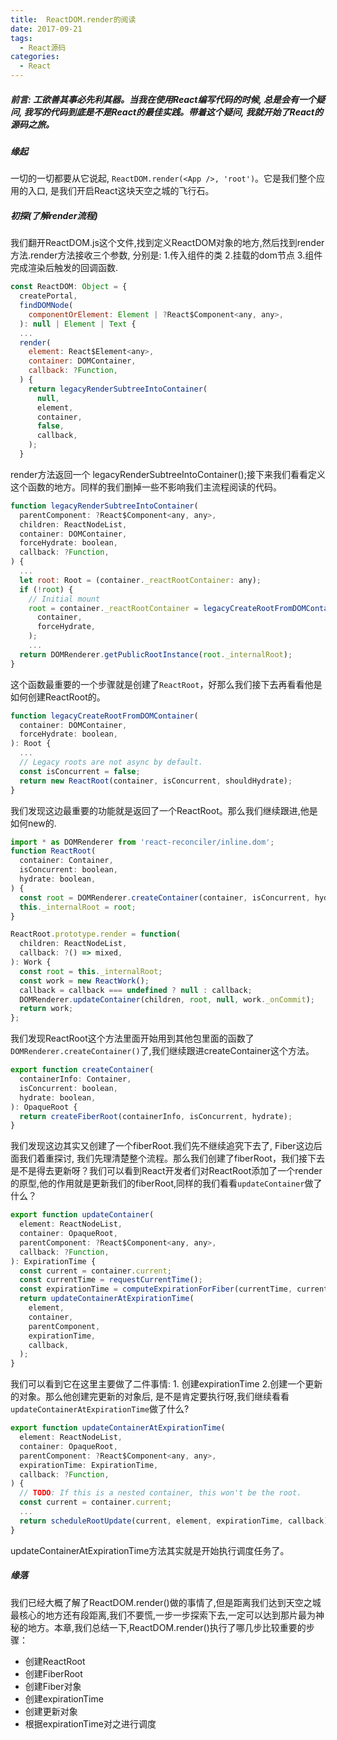 ```yaml
---
title:  ReactDOM.render的阅读
date: 2017-09-21
tags:
  - React源码
categories:
  - React
---
```


##### 前言: 工欲善其事必先利其器。当我在使用React编写代码的时候, 总是会有一个疑问, 我写的代码到底是不是React的最佳实践。带着这个疑问, 我就开始了React的源码之旅。

##### 缘起
一切的一切都要从它说起, ` ReactDOM.render(<App />, 'root') `。它是我们整个应用的入口, 是我们开启React这块天空之城的飞行石。


##### 初探(了解render流程)
我们翻开ReactDOM.js这个文件,找到定义ReactDOM对象的地方,然后找到render方法.render方法接收三个参数, 分别是: 1.传入组件的类 2.挂载的dom节点 3.组件完成渲染后触发的回调函数.

``` js
const ReactDOM: Object = {
  createPortal,
  findDOMNode(
    componentOrElement: Element | ?React$Component<any, any>,
  ): null | Element | Text {
  ...
  render(
    element: React$Element<any>,
    container: DOMContainer,
    callback: ?Function,
  ) {
    return legacyRenderSubtreeIntoContainer(
      null,
      element,
      container,
      false,
      callback,
    );
  }
```
render方法返回一个 legacyRenderSubtreeIntoContainer();接下来我们看看定义这个函数的地方。同样的我们删掉一些不影响我们主流程阅读的代码。

```js
function legacyRenderSubtreeIntoContainer(
  parentComponent: ?React$Component<any, any>,
  children: ReactNodeList,
  container: DOMContainer,
  forceHydrate: boolean,
  callback: ?Function,
) {
  ...
  let root: Root = (container._reactRootContainer: any);
  if (!root) {
    // Initial mount
    root = container._reactRootContainer = legacyCreateRootFromDOMContainer(
      container,
      forceHydrate,
    );
    ...
  return DOMRenderer.getPublicRootInstance(root._internalRoot);
}
```
这个函数最重要的一个步骤就是创建了``` ReactRoot ```，好那么我们接下去再看看他是如何创建ReactRoot的。
```js
function legacyCreateRootFromDOMContainer(
  container: DOMContainer,
  forceHydrate: boolean,
): Root {
  ...
  // Legacy roots are not async by default.
  const isConcurrent = false;
  return new ReactRoot(container, isConcurrent, shouldHydrate);
}
```
我们发现这边最重要的功能就是返回了一个ReactRoot。那么我们继续跟进,他是如何new的.
```js
import * as DOMRenderer from 'react-reconciler/inline.dom';
function ReactRoot(
  container: Container,
  isConcurrent: boolean,
  hydrate: boolean,
) {
  const root = DOMRenderer.createContainer(container, isConcurrent, hydrate);
  this._internalRoot = root;
}

ReactRoot.prototype.render = function(
  children: ReactNodeList,
  callback: ?() => mixed,
): Work {
  const root = this._internalRoot;
  const work = new ReactWork();
  callback = callback === undefined ? null : callback;
  DOMRenderer.updateContainer(children, root, null, work._onCommit);
  return work;
};

```
我们发现ReactRoot这个方法里面开始用到其他包里面的函数了``` DOMRenderer.createContainer() ```了,我们继续跟进createContainer这个方法。

```js
export function createContainer(
  containerInfo: Container,
  isConcurrent: boolean,
  hydrate: boolean,
): OpaqueRoot {
  return createFiberRoot(containerInfo, isConcurrent, hydrate);
}
```
我们发现这边其实又创建了一个fiberRoot.我们先不继续追究下去了, Fiber这边后面我们着重探讨, 我们先理清楚整个流程。那么我们创建了fiberRoot，我们接下去是不是得去更新呀？我们可以看到React开发者们对ReactRoot添加了一个render的原型,他的作用就是更新我们的fiberRoot,同样的我们看看``` updateContainer ```做了什么？

```js
export function updateContainer(
  element: ReactNodeList,
  container: OpaqueRoot,
  parentComponent: ?React$Component<any, any>,
  callback: ?Function,
): ExpirationTime {
  const current = container.current;
  const currentTime = requestCurrentTime();
  const expirationTime = computeExpirationForFiber(currentTime, current);
  return updateContainerAtExpirationTime(
    element,
    container,
    parentComponent,
    expirationTime,
    callback,
  );
}
```
我们可以看到它在这里主要做了二件事情: 1. 创建expirationTime 2.创建一个更新的对象。那么他创建完更新的对象后, 是不是肯定要执行呀,我们继续看看```updateContainerAtExpirationTime```做了什么?
```js
export function updateContainerAtExpirationTime(
  element: ReactNodeList,
  container: OpaqueRoot,
  parentComponent: ?React$Component<any, any>,
  expirationTime: ExpirationTime,
  callback: ?Function,
) {
  // TODO: If this is a nested container, this won't be the root.
  const current = container.current;
  ...
  return scheduleRootUpdate(current, element, expirationTime, callback);
}

```
updateContainerAtExpirationTime方法其实就是开始执行调度任务了。

##### 缘落
  我们已经大概了解了ReactDOM.render()做的事情了,但是距离我们达到天空之城最核心的地方还有段距离,我们不要慌,一步一步探索下去,一定可以达到那片最为神秘的地方。本章,我们总结一下,ReactDOM.render()执行了哪几步比较重要的步骤：
         
  - 创建ReactRoot
  - 创建FiberRoot
  - 创建Fiber对象
  - 创建expirationTime
  - 创建更新对象
  - 根据expirationTime对之进行调度